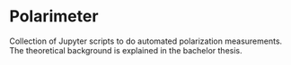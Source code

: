 # Polarimeter
Collection of Jupyter scripts to do automated polarization measurements. The theoretical background is explained in the bachelor thesis.
